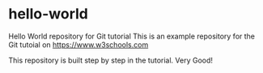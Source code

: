 # hello-world
Hello World repository for Git tutorial
This is an example repository for the Git tutoial on https://www.w3schools.com

This repository is built step by step in the tutorial.
Very Good!
